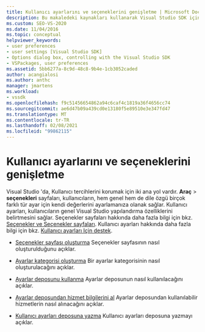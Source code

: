 ```yaml
---
title: Kullanıcı ayarlarını ve seçeneklerini genişletme | Microsoft Docs
description: Bu makaledeki kaynakları kullanarak Visual Studio SDK içindeki kullanıcı ayarlarını ve seçeneklerini genişletme hakkında bilgi edinin.
ms.custom: SEO-VS-2020
ms.date: 11/04/2016
ms.topic: conceptual
helpviewer_keywords:
- user preferences
- user settings [Visual Studio SDK]
- Options dialog box, controlling with the Visual Studio SDK
- VSPackages, user preferences
ms.assetid: 5bb6277a-8c9d-48c8-9b4e-1cb3052caded
author: acangialosi
ms.author: anthc
manager: jmartens
ms.workload:
- vssdk
ms.openlocfilehash: f9c51456654862a94c6caf4c1819a36f4656cc74
ms.sourcegitcommit: ae6d47b09a439cd0e13180f5e89510e3e347fd47
ms.translationtype: MT
ms.contentlocale: tr-TR
ms.lasthandoff: 02/08/2021
ms.locfileid: "99862115"
---
```

# <a name="extend-user-settings-and-options"></a>Kullanıcı ayarlarını ve seçeneklerini genişletme
Visual Studio 'da, Kullanıcı tercihlerini korumak için iki ana yol vardır. **Araç**  >  **seçenekleri** sayfaları, kullanıcıların, hem genel hem de dile özgü birçok farklı tür ayar için kendi değerlerini ayarlamanıza olanak sağlar. Kullanıcı ayarları, kullanıcıların genel Visual Studio yapılandırma özelliklerini belirtmesini sağlar. Seçenekler sayfaları hakkında daha fazla bilgi için bkz. [Seçenekler ve Seçenekler sayfaları](../extensibility/internals/options-and-options-pages.md). Kullanıcı ayarları hakkında daha fazla bilgi için bkz. [Kullanıcı ayarları Için destek](../extensibility/internals/support-for-user-settings.md).

- [Seçenekler sayfası oluşturma](../extensibility/creating-an-options-page.md) Seçenekler sayfasının nasıl oluşturulduğunu açıklar.

- [Ayarlar kategorisi oluşturma](../extensibility/creating-a-settings-category.md) Bir ayarlar kategorisinin nasıl oluşturulacağını açıklar.

- [Ayarlar deposunu kullanma](../extensibility/using-the-settings-store.md) Ayarlar deposunun nasıl kullanılacağını açıklar.

- [Ayarlar deposundan hizmet bilgilerini al](../extensibility/getting-service-information-from-the-settings-store.md) Ayarlar deposundan kullanılabilir hizmetlerin nasıl alınacağını açıklar.

- [Kullanıcı ayarları deposuna yazma](../extensibility/writing-to-the-user-settings-store.md) Kullanıcı ayarları deposuna yazmayı açıklar.
